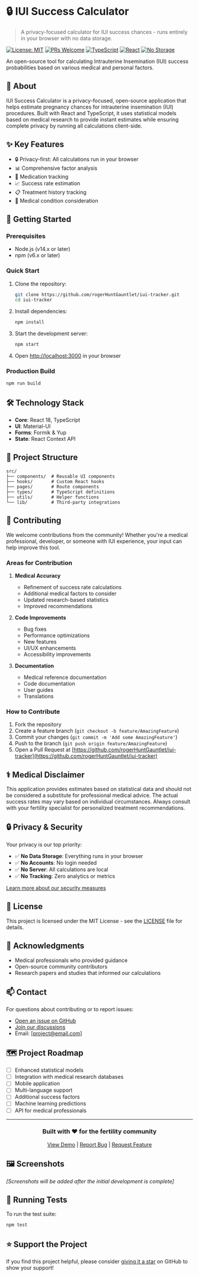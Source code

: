 # 🔒 IUI Success Calculator

> A privacy-focused calculator for IUI success chances - runs entirely in your browser with no data storage.

[![License: MIT](https://img.shields.io/badge/License-MIT-blue.svg)](https://github.com/rogerHuntGauntlet/iui-tracker/blob/main/LICENSE)
[![PRs Welcome](https://img.shields.io/badge/PRs-welcome-brightgreen.svg)](https://github.com/rogerHuntGauntlet/iui-tracker/blob/main/CONTRIBUTING.md)
[![TypeScript](https://img.shields.io/badge/TypeScript-5.0-blue)](https://www.typescriptlang.org/)
[![React](https://img.shields.io/badge/React-18.0-blue)](https://reactjs.org/)
[![No Storage](https://img.shields.io/badge/Storage-None-green)](https://github.com/rogerHuntGauntlet/iui-tracker/blob/main/SECURITY.md)

An open-source tool for calculating Intrauterine Insemination (IUI) success probabilities based on various medical and personal factors.

## 🏥 About

IUI Success Calculator is a privacy-focused, open-source application that helps estimate pregnancy chances for intrauterine insemination (IUI) procedures. Built with React and TypeScript, it uses statistical models based on medical research to provide instant estimates while ensuring complete privacy by running all calculations client-side.

## ✨ Key Features

- 🔒 Privacy-first: All calculations run in your browser
- 📊 Comprehensive factor analysis
- 💉 Medication tracking
- 📈 Success rate estimation
- 📋 Treatment history tracking
- 🏥 Medical condition consideration

## 🚀 Getting Started

### Prerequisites

- Node.js (v14.x or later)
- npm (v6.x or later)

### Quick Start

1. Clone the repository:
   ```bash
   git clone https://github.com/rogerHuntGauntlet/iui-tracker.git
   cd iui-tracker
   ```

2. Install dependencies:
   ```bash
   npm install
   ```

3. Start the development server:
   ```bash
   npm start
   ```

4. Open [http://localhost:3000](http://localhost:3000) in your browser

### Production Build
```bash
npm run build
```

## 🛠️ Technology Stack

- **Core**: React 18, TypeScript
- **UI**: Material-UI
- **Forms**: Formik & Yup
- **State**: React Context API

## 📁 Project Structure
```
src/
├── components/  # Reusable UI components
├── hooks/       # Custom React hooks
├── pages/       # Route components
├── types/       # TypeScript definitions
├── utils/       # Helper functions
└── lib/         # Third-party integrations
```

## 👥 Contributing

We welcome contributions from the community! Whether you're a medical professional, developer, or someone with IUI experience, your input can help improve this tool.

### Areas for Contribution

1. **Medical Accuracy**
   - Refinement of success rate calculations
   - Additional medical factors to consider
   - Updated research-based statistics
   - Improved recommendations

2. **Code Improvements**
   - Bug fixes
   - Performance optimizations
   - New features
   - UI/UX enhancements
   - Accessibility improvements

3. **Documentation**
   - Medical reference documentation
   - Code documentation
   - User guides
   - Translations

### How to Contribute

1. Fork the repository
2. Create a feature branch (`git checkout -b feature/AmazingFeature`)
3. Commit your changes (`git commit -m 'Add some AmazingFeature'`)
4. Push to the branch (`git push origin feature/AmazingFeature`)
5. Open a Pull Request at [https://github.com/rogerHuntGauntlet/iui-tracker](https://github.com/rogerHuntGauntlet/iui-tracker)

## ⚕️ Medical Disclaimer

This application provides estimates based on statistical data and should not be considered a substitute for professional medical advice. The actual success rates may vary based on individual circumstances. Always consult with your fertility specialist for personalized treatment recommendations.

## 🔒 Privacy & Security

Your privacy is our top priority:

- ✅ **No Data Storage**: Everything runs in your browser
- ✅ **No Accounts**: No login needed
- ✅ **No Server**: All calculations are local
- ✅ **No Tracking**: Zero analytics or metrics

[Learn more about our security measures](https://github.com/rogerHuntGauntlet/iui-tracker/blob/main/SECURITY.md)

## 📝 License

This project is licensed under the MIT License - see the [LICENSE](https://github.com/rogerHuntGauntlet/iui-tracker/blob/main/LICENSE) file for details.

## 🙏 Acknowledgments

- Medical professionals who provided guidance
- Open-source community contributors
- Research papers and studies that informed our calculations

## 📫 Contact

For questions about contributing or to report issues:
- [Open an issue on GitHub](https://github.com/rogerHuntGauntlet/iui-tracker/issues)
- [Join our discussions](https://github.com/rogerHuntGauntlet/iui-tracker/discussions)
- Email: [project@email.com]

## 🗺️ Project Roadmap

- [ ] Enhanced statistical models
- [ ] Integration with medical research databases
- [ ] Mobile application
- [ ] Multi-language support
- [ ] Additional success factors
- [ ] Machine learning predictions
- [ ] API for medical professionals

---

<div align="center">

### Built with ❤️ for the fertility community

[View Demo](https://iui-tracker.vercel.app) | [Report Bug](https://github.com/rogerHuntGauntlet/iui-tracker/issues) | [Request Feature](https://github.com/rogerHuntGauntlet/iui-tracker/issues)

</div>

## 🖼️ Screenshots

*[Screenshots will be added after the initial development is complete]*

## 🧪 Running Tests

To run the test suite:
```bash
npm test
```

## ⭐ Support the Project

If you find this project helpful, please consider [giving it a star](https://github.com/rogerHuntGauntlet/iui-tracker) on GitHub to show your support!